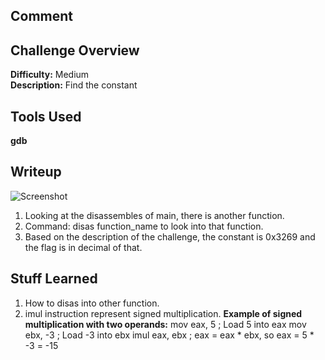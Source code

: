 ## Comment  


## Challenge Overview  
**Difficulty:** Medium  
**Description:** Find the constant  
## Tools Used  
**gdb**  

## Writeup  
![Screenshot](https://imgur.com/5jUN7xK.png)  
1. Looking at the disassembles of main, there is another function.  
2. Command: disas function_name to look into that function.  
3. Based on the description of the challenge, the constant is 0x3269 and the flag is in decimal of that.  

## Stuff Learned  
1. How to disas into other function.  
2. imul instruction represent signed multiplication.
**Example of signed multiplication with two operands:**
mov eax, 5      ; Load 5 into eax
mov ebx, -3     ; Load -3 into ebx
imul eax, ebx   ; eax = eax * ebx, so eax = 5 * -3 = -15
